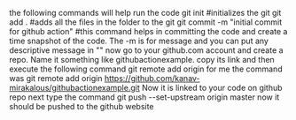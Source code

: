 the following commands will help run the code
git init #initializes the git
git add . #adds all the files in the folder to the git
git commit -m "initial commit for github action" #this command helps in committing the code and create a time snapshot of the code. The -m is for message and you can put any descriptive message in ""
now go to your github.com account and create a repo. Name it something like githubactionexample. copy its link and then execute the following command
git remote add origin <link> 
for me the command was
git remote add origin https://github.com/kanav-mirakalous/githubactionexample.git
Now it is linked to your code on github repo
next type the command 
git push --set-upstream origin master
now it should be pushed to the github website